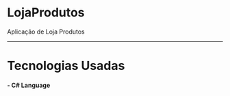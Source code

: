 # LojaProdutos
Aplicação de Loja Produtos

----------------------------------------------------------------------------------------------------

# Tecnologias Usadas

#### - C# Language
